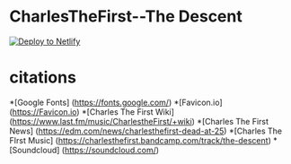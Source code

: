 # CharlesTheFirst--The Descent

[![Deploy to Netlify](https://www.netlify.com/img/deploy/button.svg)](https://app.netlify.com/start/deploy?repository=https://github.com/ewuweblab/web-starter)

# citations
*[Google Fonts] (https://fonts.google.com/)
*[Favicon.io] (https://Favicon.io)
*[Charles The First Wiki] (https://www.last.fm/music/CharlestheFirst/+wiki)
*[Charles The First News] (https://edm.com/news/charlesthefirst-dead-at-25)
*[Charles The FIrst Music] (https://charlesthefirst.bandcamp.com/track/the-descent)
*[Soundcloud] (https://soundcloud.com/)